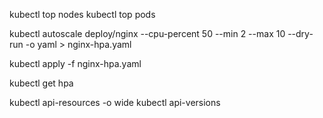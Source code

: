 kubectl top nodes
kubectl top pods

kubectl autoscale deploy/nginx --cpu-percent 50 --min 2 --max 10 --dry-run -o yaml > nginx-hpa.yaml

kubectl apply -f nginx-hpa.yaml

kubectl get hpa

kubectl api-resources -o wide
kubectl api-versions